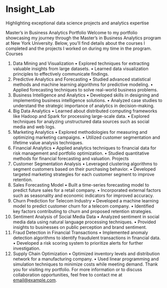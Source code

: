 # Insight_Lab
Highlighting exceptional data science projects and analytics expertise 

Master’s in Business Analytics Portfolio
Welcome to my portfolio showcasing my journey through the Master’s in Business Analytics program at New York University. Below, you’ll find details about the courses I completed and the projects I worked on during my time in the program.
Courses
1. Data Mining and Visualization
• Explored techniques for extracting valuable insights from large datasets.
• Learned data visualization principles to effectively communicate findings.
2. Predictive Analytics and Forecasting
• Studied advanced statistical methods and machine learning algorithms for predictive modeling.
• Applied forecasting techniques to solve real-world business problems.
3. Business Intelligence and Analytics
• Developed skills in designing and implementing business intelligence solutions.
• Analyzed case studies to understand the strategic importance of analytics in decision-making.
4. Big Data Analytics
• Learned about distributed computing frameworks like Hadoop and Spark for processing large-scale data.
• Explored techniques for analyzing unstructured data sources such as social media and web logs.
5. Marketing Analytics
• Explored methodologies for measuring and optimizing marketing campaigns.
• Utilized customer segmentation and lifetime value analysis techniques.
6. Financial Analytics
• Applied analytics techniques to financial data for risk management and portfolio optimization.
• Studied quantitative methods for financial forecasting and valuation.
Projects
1. Customer Segmentation Analysis
• Leveraged clustering algorithms to segment customers based on their purchasing behavior.
• Developed targeted marketing strategies for each customer segment to improve retention.
2. Sales Forecasting Model
• Built a time-series forecasting model to predict future sales for a retail company.
• Incorporated external factors such as seasonality and economic indicators for improved accuracy.
3. Churn Prediction for Telecom Industry
• Developed a machine learning model to predict customer churn for a telecom company.
• Identified key factors contributing to churn and proposed retention strategies.
4. Sentiment Analysis of Social Media Data
• Analyzed sentiment in social media data using natural language processing techniques.
• Provided insights to businesses on public perception and brand sentiment.
5. Fraud Detection in Financial Transactions
• Implemented anomaly detection algorithms to identify fraudulent transactions in financial data.
• Developed a risk scoring system to prioritize alerts for further investigation.
6. Supply Chain Optimization
• Optimized inventory levels and distribution network for a manufacturing company.
• Used linear programming and simulation techniques to minimize costs while meeting demand.
Thank you for visiting my portfolio. For more information or to discuss collaboration opportunities, feel free to contact me at email@example.com.
